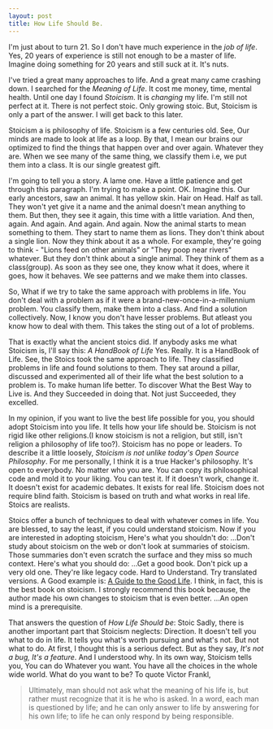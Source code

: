 ```yaml
---
layout: post
title: How Life Should Be.
---
```


I'm just about to turn 21.
So I don't have much experience in the _job of life_.
Yes, 20 years of experience is still not enough to be a master of life.
Imagine doing something for 20 years and still suck at it. It's nuts.

I've tried a great many approaches to life.
And a great many came crashing down.
I searched for the _Meaning of Life_.
It cost me money, time, mental health.
Until one day I found _Stoicism_.
It is _changing_ my life.
I'm still not perfect at it.
There is not perfect stoic.
Only growing stoic.
But, Stoicism is only a part of the answer.
I will get back to this later.

Stoicism a is philosophy of life.
Stoicism is a few centuries old.
See, Our minds are made to look at life as a loop.
By that, I mean our brains our optimized to find the things that happen over and over again. Whatever they are.
When we see many of the same thing, we classify them i.e, we put them into a class.
It is our single greatest gift.

I'm going to tell you a story.
A lame one.
Have a little patience and get through this paragraph.
I'm trying to make a point.
OK.
Imagine this.
Our early ancestors, saw an animal. It has yellow skin. Hair on Head. Half as tall.
They won't yet give it a name and the animal doesn't mean anything to them.
But then, they see it again, this time with a little variation.
And then, again. And again. And again. And again.
Now the animal starts to mean something to them.
They start to name them as lions.
They don't think about a single lion.
Now they think about it as a whole.
For example, they're going to think - "Lions feed on other animals" or "They poop near rivers" whatever.
But they don't think about a single animal.
They think of them as a class(group).
As soon as they see one, they know what it does, where it goes, how it behaves.
We see patterns and we make them into classes.

So, What if we try to take the same approach with problems in life. You don't deal with a problem as if it were a brand-new-once-in-a-millennium problem. You classify them, make them into a class. And find a solution collectively. Now, I know you don't have lesser problems. But atleast you know how to deal with them. This takes the sting out of a lot of problems.

That is exactly what the ancient stoics did.
If anybody asks me what Stoicism is, I'll say this: _A HandBook of Life_
Yes. Really.
It is a HandBook of Life.
See, the Stoics took the same approach to life.
They classified problems in life and found solutions to them.
They sat around a pillar, discussed and experimented all of their life what the best solution to a problem is.
To make human life better.
To discover What the Best Way to Live is.
And they Succeeded in doing that.
Not just Succeeded, they excelled.

In my opinion, if you want to live the best life possible for you, you should adopt Stoicism into you life.
It tells how your life should be.
Stoicism is not rigid like other religions.(I know stoicism is not a religion, but still, isn't religion a philosophy of life too?).
Stoicism has no pope or leaders.
To describe it a little loosely, _Stoicism is not unlike today's Open Source Philosophy_.
For me personally, I think it is a true Hacker's philosophy.
It's open to everybody. No matter who you are.
You can copy its philosophical code and mold it to your liking.
You can test it.
If it doesn't work, change it.
It doesn't exist for academic debates. It exists for real life.
Stoicism does not require blind faith.
Stoicism is based on truth and what works in real life.
Stoics are realists.

Stoics offer a bunch of techniques to deal with whatever comes in life.
You are blessed, to say the least, if you could understand stoicism.
Now if you are interested in adopting stoicism, Here's what you shouldn't do:
...Don't study about stoicism on the web or don't look at summaries of stoicism. Those summaries don't even scratch the surface and they miss so much context.
Here's what you should do:
...Get a good book. Don't pick up a very old one. They're like legacy code. Hard to Understand. Try translated versions.
A Good example is: [A Guide to the Good Life](https://www.goodreads.com/book/show/5617966-a-guide-to-the-good-life).
I think, in fact, this is the best book on stoicism.
I strongly recommend this book because, the author made his own changes to stoicism that is even better.
...An open mind is a prerequisite.

That answers the question of _How Life Should be_: Stoic
Sadly, there is another important part that Stoicism neglects: Direction.
It doesn't tell you what to do in life.
It tells you what's worth pursuing and what's not.
But not what to do.
At first, I thought this is a serious defect.
But as they say, _It's not a bug, It's a feature_.
And I understood why.
In its own way, Stoicism tells you, You can do Whatever you want.
You have all the choices in the whole wide world.
What do you want to be?
To quote Victor Frankl, 
>Ultimately, man should not ask what the meaning of his life is, but rather must recognize that it is he who is asked. In a word, each man is questioned by life; and he can only answer to life by answering for his own life; to life he can only respond by being responsible.

